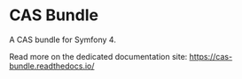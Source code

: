# CAS Bundle

A CAS bundle for Symfony 4.

Read more on the dedicated documentation site: https://cas-bundle.readthedocs.io/
